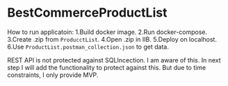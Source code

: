 # BestCommerceProductList

How to run applicatoin:
1.Build docker image.
2.Run docker-compose.
3.Create .zip from `ProducctList`.
4.Open .zip in IIB.
5.Deploy on localhost.
6.Use `ProductList.postman_collection.json` to get data.

REST API is not protected against SQLIncection. I am aware of this. In next step I will add the functionality to protect against this. 
But due to time constraints, I only provide MVP.
